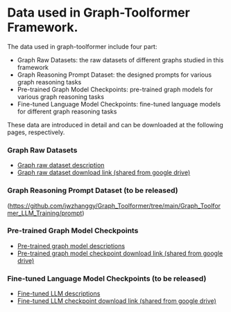 # Data used in Graph-Toolformer Framework.

The data used in graph-toolformer include four part:

- Graph Raw Datasets: the raw datasets of different graphs studied in this framework
- Graph Reasoning Prompt Dataset: the designed prompts for various graph reasoning tasks
- Pre-trained Graph Model Checkpoints: pre-trained graph models for various graph reasoning tasks
- Fine-tuned Language Model Checkpoints: fine-tuned language models for different graph reasoning tasks

These data are introduced in detail and can be downloaded at the following pages, respectively.

### Graph Raw Datasets

- [Graph raw dataset description](https://github.com/jwzhanggy/Graph_Toolformer/tree/main/Graph_Toolformer_Package#graph-datasets-used-in-graph-toolformer)
- [Graph raw dataset download link (shared from google drive)](https://drive.google.com/file/d/1lC23j9RYMb44JRJybxIpUtxuQ2lW58n_/view?usp=sharing)

### Graph Reasoning Prompt Dataset (to be released)

(https://github.com/jwzhanggy/Graph_Toolformer/tree/main/Graph_Toolformer_LLM_Training/prompt)

### Pre-trained Graph Model Checkpoints

- [Pre-trained graph model descriptions](https://github.com/jwzhanggy/Graph_Toolformer/tree/main/Graph_Toolformer_Package#pre-trained-graph-models)
- [Pre-trained graph model checkpoint download link (shared from google drive)](https://drive.google.com/file/d/15dMT96MHES56hV1MNlCrf2RWKPnyecao/view?usp=sharing)

### Fine-tuned Language Model Checkpoints (to be released)

- [Fine-tuned LLM descriptions](https://github.com/jwzhanggy/Graph_Toolformer/tree/main/Graph_Toolformer_Package#pre-trained-graph-models-used-in-graph-toolformer)
- [Fine-tuned LLM checkpoint download link (shared from google drive)](https://drive.google.com/file/d/15dMT96MHES56hV1MNlCrf2RWKPnyecao/view?usp=sharing)
